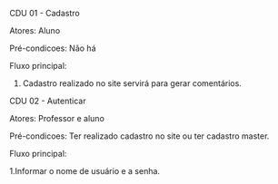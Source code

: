 CDU 01 - Cadastro

Atores: Aluno

Pré-condicoes: Não há

Fluxo principal:

  1. Cadastro realizado no site servirá para gerar comentários.



CDU 02 - Autenticar

Atores: Professor e aluno

Pré-condicoes: Ter realizado cadastro no site ou ter cadastro master.

Fluxo principal:

  1.Informar o nome de usuário e a senha.
  
